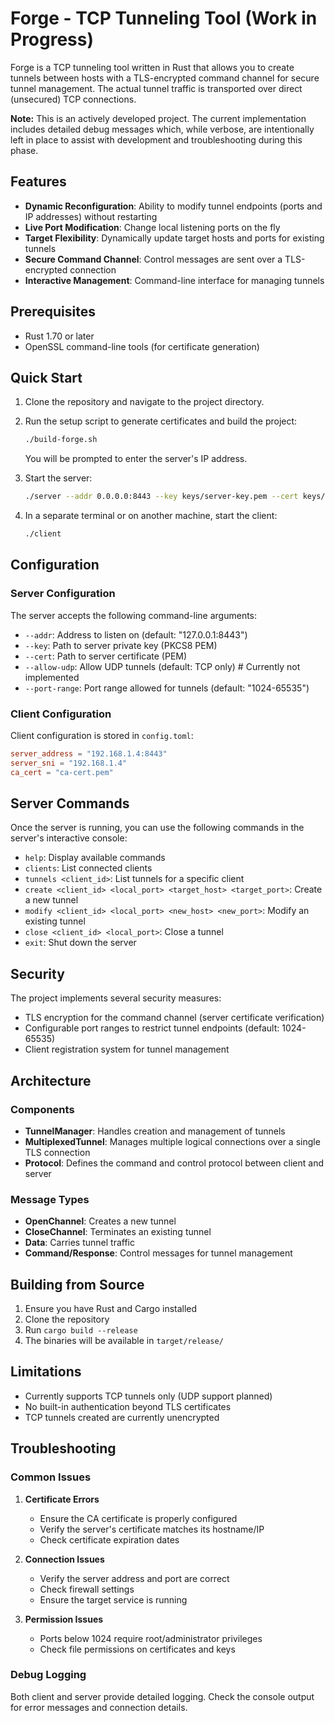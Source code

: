 # Forge - TCP Tunneling Tool (Work in Progress)

Forge is a TCP tunneling tool written in Rust that allows you to create tunnels between hosts with a TLS-encrypted command channel for secure tunnel management. The actual tunnel traffic is transported over direct (unsecured) TCP connections.

**Note:** This is an actively developed project. The current implementation includes detailed debug messages which, while verbose, are intentionally left in place to assist with development and troubleshooting during this phase.

## Features

- **Dynamic Reconfiguration**: Ability to modify tunnel endpoints (ports and IP addresses) without restarting
- **Live Port Modification**: Change local listening ports on the fly
- **Target Flexibility**: Dynamically update target hosts and ports for existing tunnels
- **Secure Command Channel**: Control messages are sent over a TLS-encrypted connection
- **Interactive Management**: Command-line interface for managing tunnels

## Prerequisites

- Rust 1.70 or later
- OpenSSL command-line tools (for certificate generation)

## Quick Start

1. Clone the repository and navigate to the project directory.

2. Run the setup script to generate certificates and build the project:
   ```bash
   ./build-forge.sh
   ```
   You will be prompted to enter the server's IP address.

3. Start the server:
   ```bash
   ./server --addr 0.0.0.0:8443 --key keys/server-key.pem --cert keys/server-cert.pem
   ```

4. In a separate terminal or on another machine, start the client:
   ```bash
   ./client
   ```

## Configuration

### Server Configuration

The server accepts the following command-line arguments:

- `--addr`: Address to listen on (default: "127.0.0.1:8443")
- `--key`: Path to server private key (PKCS8 PEM)
- `--cert`: Path to server certificate (PEM)
- `--allow-udp`: Allow UDP tunnels (default: TCP only) # Currently not implemented
- `--port-range`: Port range allowed for tunnels (default: "1024-65535")

### Client Configuration

Client configuration is stored in `config.toml`:

```toml
server_address = "192.168.1.4:8443"
server_sni = "192.168.1.4"
ca_cert = "ca-cert.pem"
```

## Server Commands

Once the server is running, you can use the following commands in the server's interactive console:

- `help`: Display available commands
- `clients`: List connected clients
- `tunnels <client_id>`: List tunnels for a specific client
- `create <client_id> <local_port> <target_host> <target_port>`: Create a new tunnel
- `modify <client_id> <local_port> <new_host> <new_port>`: Modify an existing tunnel
- `close <client_id> <local_port>`: Close a tunnel
- `exit`: Shut down the server

## Security

The project implements several security measures:

- TLS encryption for the command channel (server certificate verification)
- Configurable port ranges to restrict tunnel endpoints (default: 1024-65535)
- Client registration system for tunnel management

## Architecture

### Components

- **TunnelManager**: Handles creation and management of tunnels
- **MultiplexedTunnel**: Manages multiple logical connections over a single TLS connection
- **Protocol**: Defines the command and control protocol between client and server

### Message Types

- **OpenChannel**: Creates a new tunnel
- **CloseChannel**: Terminates an existing tunnel
- **Data**: Carries tunnel traffic
- **Command/Response**: Control messages for tunnel management

## Building from Source

1. Ensure you have Rust and Cargo installed
2. Clone the repository
3. Run `cargo build --release`
4. The binaries will be available in `target/release/`

## Limitations

- Currently supports TCP tunnels only (UDP support planned)
- No built-in authentication beyond TLS certificates
- TCP tunnels created are currently unencrypted


## Troubleshooting

### Common Issues

1. **Certificate Errors**
   - Ensure the CA certificate is properly configured
   - Verify the server's certificate matches its hostname/IP
   - Check certificate expiration dates

2. **Connection Issues**
   - Verify the server address and port are correct
   - Check firewall settings
   - Ensure the target service is running

3. **Permission Issues**
   - Ports below 1024 require root/administrator privileges
   - Check file permissions on certificates and keys

### Debug Logging

Both client and server provide detailed logging. Check the console output for error messages and connection details.










